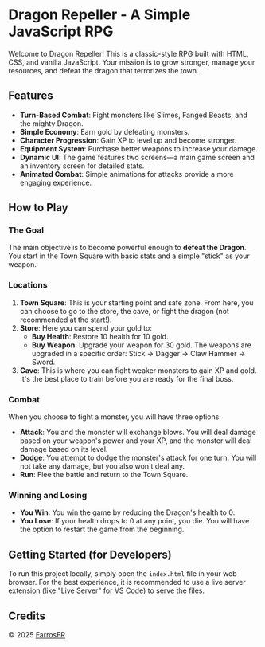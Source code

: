 # Dragon Repeller - A Simple JavaScript RPG

Welcome to Dragon Repeller\! This is a classic-style RPG built with HTML, CSS, and vanilla JavaScript. Your mission is to grow stronger, manage your resources, and defeat the dragon that terrorizes the town.

## Features

  * **Turn-Based Combat**: Fight monsters like Slimes, Fanged Beasts, and the mighty Dragon.
  * **Simple Economy**: Earn gold by defeating monsters.
  * **Character Progression**: Gain XP to level up and become stronger.
  * **Equipment System**: Purchase better weapons to increase your damage.
  * **Dynamic UI**: The game features two screens—a main game screen and an inventory screen for detailed stats.
  * **Animated Combat**: Simple animations for attacks provide a more engaging experience.

## How to Play

### The Goal

The main objective is to become powerful enough to **defeat the Dragon**. You start in the Town Square with basic stats and a simple "stick" as your weapon.

### Locations

1.  **Town Square**: This is your starting point and safe zone. From here, you can choose to go to the store, the cave, or fight the dragon (not recommended at the start\!).
2.  **Store**: Here you can spend your gold to:
      * **Buy Health**: Restore 10 health for 10 gold.
      * **Buy Weapon**: Upgrade your weapon for 30 gold. The weapons are upgraded in a specific order: Stick -\> Dagger -\> Claw Hammer -\> Sword.
3.  **Cave**: This is where you can fight weaker monsters to gain XP and gold. It's the best place to train before you are ready for the final boss.

### Combat

When you choose to fight a monster, you will have three options:

  * **Attack**: You and the monster will exchange blows. You will deal damage based on your weapon's power and your XP, and the monster will deal damage based on its level.
  * **Dodge**: You attempt to dodge the monster's attack for one turn. You will not take any damage, but you also won't deal any.
  * **Run**: Flee the battle and return to the Town Square.

### Winning and Losing

  * **You Win**: You win the game by reducing the Dragon's health to 0.
  * **You Lose**: If your health drops to 0 at any point, you die. You will have the option to restart the game from the beginning.

## Getting Started (for Developers)

To run this project locally, simply open the `index.html` file in your web browser. For the best experience, it is recommended to use a live server extension (like "Live Server" for VS Code) to serve the files.

## Credits

© 2025 [FarrosFR](https://farrosfr.com)
